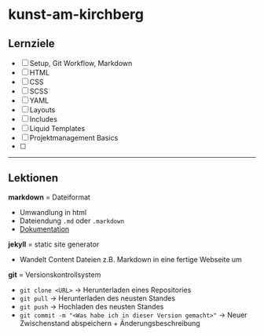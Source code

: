 # kunst-am-kirchberg

## Lernziele
- [ ] Setup, Git Workflow, Markdown
- [ ] HTML
- [ ] CSS
- [ ] SCSS
- [ ] YAML
- [ ] Layouts
- [ ] Includes
- [ ] Liquid Templates
- [ ] Projektmanagement Basics
- [ ] 

---

## Lektionen

**markdown** = Dateiformat
- Umwandlung in html
- Dateiendung `.md` oder `.markdown`
- [Dokumentation](https://daringfireball.net/projects/markdown/basics)

**jekyll** = static site generator 
- Wandelt Content Dateien z.B. Markdown in eine fertige Webseite um

**git** = Versionskontrollsystem 
- `git clone <URL>` -> Herunterladen eines Repositories 
- `git pull` -> Herunterladen des neusten Standes
- `git push` -> Hochladen des neusten Standes
- `git commit -m "<Was habe ich in dieser Version gemacht>"` -> Neuer Zwischenstand abspeichern + Änderungsbeschreibung           
